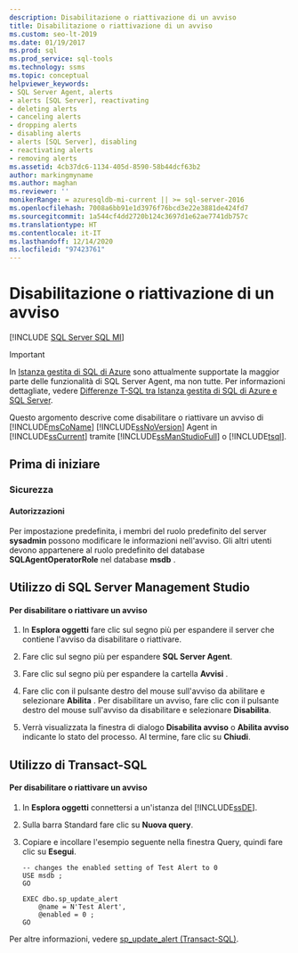 ```yaml
---
description: Disabilitazione o riattivazione di un avviso
title: Disabilitazione o riattivazione di un avviso
ms.custom: seo-lt-2019
ms.date: 01/19/2017
ms.prod: sql
ms.prod_service: sql-tools
ms.technology: ssms
ms.topic: conceptual
helpviewer_keywords:
- SQL Server Agent, alerts
- alerts [SQL Server], reactivating
- deleting alerts
- canceling alerts
- dropping alerts
- disabling alerts
- alerts [SQL Server], disabling
- reactivating alerts
- removing alerts
ms.assetid: 4cb37dc6-1134-405d-8590-58b44dcf63b2
author: markingmyname
ms.author: maghan
ms.reviewer: ''
monikerRange: = azuresqldb-mi-current || >= sql-server-2016
ms.openlocfilehash: 7008a6bb91e1d3976f76bcd3e22e3881de424fd7
ms.sourcegitcommit: 1a544cf4dd2720b124c3697d1e62ae7741db757c
ms.translationtype: HT
ms.contentlocale: it-IT
ms.lasthandoff: 12/14/2020
ms.locfileid: "97423761"
---
```

# <a name="disable-or-reactivate-an-alert"></a>Disabilitazione o riattivazione di un avviso
[!INCLUDE [SQL Server SQL MI](../../includes/applies-to-version/sql-asdbmi.md)]

> [!IMPORTANT]  
> In [Istanza gestita di SQL di Azure](/azure/sql-database/sql-database-managed-instance) sono attualmente supportate la maggior parte delle funzionalità di SQL Server Agent, ma non tutte. Per informazioni dettagliate, vedere [Differenze T-SQL tra Istanza gestita di SQL di Azure e SQL Server](/azure/sql-database/sql-database-managed-instance-transact-sql-information#sql-server-agent).

Questo argomento descrive come disabilitare o riattivare un avviso di [!INCLUDE[msCoName](../../includes/msconame_md.md)] [!INCLUDE[ssNoVersion](../../includes/ssnoversion-md.md)] Agent in [!INCLUDE[ssCurrent](../../includes/sscurrent-md.md)] tramite [!INCLUDE[ssManStudioFull](../../includes/ssmanstudiofull-md.md)] o [!INCLUDE[tsql](../../includes/tsql-md.md)].  
## <a name="before-you-begin"></a><a name="BeforeYouBegin"></a>Prima di iniziare  
  
### <a name="security"></a><a name="Security"></a>Sicurezza  
  
#### <a name="permissions"></a><a name="Permissions"></a>Autorizzazioni  
Per impostazione predefinita, i membri del ruolo predefinito del server **sysadmin** possono modificare le informazioni nell'avviso. Gli altri utenti devono appartenere al ruolo predefinito del database **SQLAgentOperatorRole** nel database **msdb** .  
  
## <a name="using-sql-server-management-studio"></a><a name="SSMSProcedure"></a>Utilizzo di SQL Server Management Studio  
  
#### <a name="to-disable-or-reactivate-an-alert"></a>Per disabilitare o riattivare un avviso  
  
1.  In **Esplora oggetti** fare clic sul segno più per espandere il server che contiene l'avviso da disabilitare o riattivare.  
  
2.  Fare clic sul segno più per espandere **SQL Server Agent**.  
  
3.  Fare clic sul segno più per espandere la cartella **Avvisi** .  
  
4.  Fare clic con il pulsante destro del mouse sull'avviso da abilitare e selezionare **Abilita** . Per disabilitare un avviso, fare clic con il pulsante destro del mouse sull'avviso da disabilitare e selezionare **Disabilita**.  
  
5.  Verrà visualizzata la finestra di dialogo **Disabilita avviso** o **Abilita avviso** indicante lo stato del processo. Al termine, fare clic su **Chiudi**.  
  
## <a name="using-transact-sql"></a><a name="TsqlProcedure"></a>Utilizzo di Transact-SQL  
  
#### <a name="to-disable-or-reactivate-an-alert"></a>Per disabilitare o riattivare un avviso  
  
1.  In **Esplora oggetti** connettersi a un'istanza del [!INCLUDE[ssDE](../../includes/ssde_md.md)].  
  
2.  Sulla barra Standard fare clic su **Nuova query**.  
  
3.  Copiare e incollare l'esempio seguente nella finestra Query, quindi fare clic su **Esegui**.  
  
    ```  
    -- changes the enabled setting of Test Alert to 0  
    USE msdb ;  
    GO  
  
    EXEC dbo.sp_update_alert  
        @name = N'Test Alert',  
        @enabled = 0 ;  
    GO  
    ```  
  
Per altre informazioni, vedere [sp_update_alert (Transact-SQL)](../../relational-databases/system-stored-procedures/sp-update-alert-transact-sql.md).  
